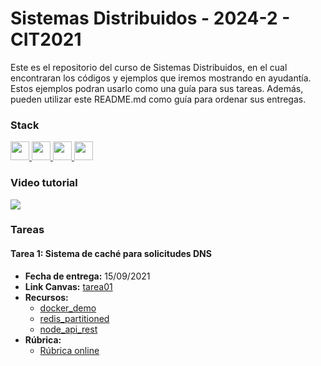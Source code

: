 # Sistemas Distribuidos - 2024-2 - CIT2021

Este es el repositorio del curso de Sistemas Distribuidos, en el cual encontraran los códigos y ejemplos que iremos mostrando en ayudantía. Estos ejemplos podran usarlo como una guía para sus tareas. Además, pueden utilizar este README.md como guía para ordenar sus entregas.

### Stack

<p align='left'>
    <a href='https://docs.docker.com/' target='_blank'>
        <img src='https://img.shields.io/badge/docker-0F3486?style=for-the-badge&logo=docker&link=https%3A%2F%2Fdocs.docker.com%2F' height='30'>
    </a>
    <a href='https://www.postgresql.org/docs/' target='_blank'>
        <img src='https://img.shields.io/badge/Postgresql-6395BF?style=for-the-badge&logo=postgresql&logoColor=%23ffffff&link=https%3A%2F%2Fwww.postgresql.org%2Fdocs%2F' height='30'>
    </a>
    <a href='https://www.python.org/doc/' target='_blank'>
        <img src='https://img.shields.io/badge/python-3670A0?style=for-the-badge&logo=python&logoColor=ffdd54' height='30'>
    </a>
    <a href='https://redis.io/docs/latest/' target='_blank'>
        <img src='https://img.shields.io/badge/redis-DC382D?style=for-the-badge&logo=redis&logoColor=white' height='30'>
    </a>
</p>

### Video tutorial

<a href = 'https://youtu.be/XfqOB4hvxlY?si=68QiGEbrPYHiSGHf&t=8'
target='_blank'>
<img src='https://img.shields.io/badge/Video-0F0F0F?style=for-the-badge&logo=youtube&logoColor=%23FF0000'>
</a>

### Tareas

#### Tarea 1: Sistema de caché para solicitudes DNS

- **Fecha de entrega:** 15/09/2021
- **Link Canvas:** [tarea01](https://udp.instructure.com/courses/30170/assignments/269298)
- **Recursos:**
  - [docker_demo](https://github.com/cesarmunozr/SD-2024-2/tree/docker-demo)
  - [redis_partitioned](https://github.com/cesarmunozr/SD-2024-2/tree/redis-partitioned)
  - [node_api_rest](https://www.youtube.com/watch?v=BImKbdy-ubM)
- **Rúbrica:**
  - [Rúbrica online](https://docs.google.com/spreadsheets/d/1UMl6OiYzh7zzJPXHGKUm7otpyRnxof2WXW6ZRPy5zpY/edit?usp=sharing)
